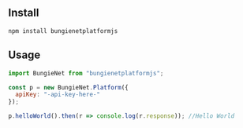 ## Install
```bashp
npm install bungienetplatformjs
```
## Usage
```js
import BungieNet from "bungienetplatformjs";

const p = new BungieNet.Platform({
  apiKey: "-api-key-here-"
});

p.helloWorld().then(r => console.log(r.response)); //Hello World
```
